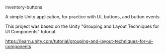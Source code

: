 inventory-buttons

A simple Unity application, for practice with UI, buttons, and button events.

This project was based on the Unity "Grouping and Layout Techniques for UI Components" tutorial.

https://learn.unity.com/tutorial/grouping-and-layout-techniques-for-ui-components

